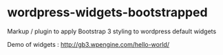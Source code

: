 # wordpress-widgets-bootstrapped

Markup / plugin to apply Bootstrap 3 styling to wordpress default widgets

Demo of widgets : http://gb3.wpengine.com/hello-world/
